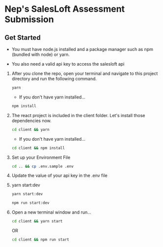 # Nep's SalesLoft Assessment Submission

## Get Started

- You must have node.js installed and a package manager such as npm (bundled with node) or yarn.

- You also need a valid api key to access the salesloft api

1. After you clone the repo, open your terminal and navigate to this project directory and run the following command.

   ```bash
   yarn
   ```

   - If you don't have yarn installed...

   ```bash
   npm install
   ```

2. The react project is included in the client folder. Let's install those dependencies now.

   ```bash
   cd client && yarn
   ```

   - If you don't have yarn installed...

   ```bash
   cd client && npm install
   ```

3. Set up your Environment File

   ```bash
   cd .. && cp .env.sample .env
   ```

4. Update the value of your api key in the .env file

5. yarn start:dev

   ```bash
   yarn start:dev
   ```

   ```bash
   npm run start:dev
   ```

6. Open a new terminal window and run...

   ```bash
   cd client && yarn start
   ```

   OR

   ```bash
   cd client && npm run start
   ```
